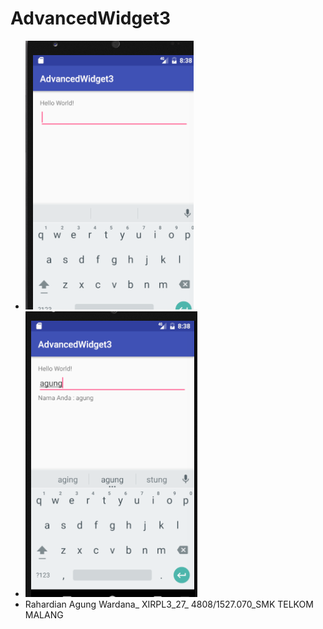 # AdvancedWidget3
* ![Alt Text](https://github.com/agungwrdn/AdvancedWidget3/blob/master/widget3.png)
* ![Alt Text](https://github.com/agungwrdn/AdvancedWidget3/blob/master/widget3_2.png)
* Rahardian Agung Wardana_ XIRPL3_27_ 4808/1527.070_SMK TELKOM MALANG
